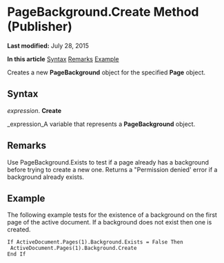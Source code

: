 
# PageBackground.Create Method (Publisher)

 **Last modified:** July 28, 2015

 **In this article**
 [Syntax](#sectionSection0)
 [Remarks](#sectionSection1)
 [Example](#sectionSection2)


Creates a new  **PageBackground** object for the specified **Page** object.


## Syntax
<a name="sectionSection0"> </a>

 _expression_. **Create**

 _expression_A variable that represents a  **PageBackground** object.


## Remarks
<a name="sectionSection1"> </a>

Use PageBackground.Exists to test if a page already has a background before trying to create a new one. Returns a "Permission denied' error if a background already exists. 


## Example
<a name="sectionSection2"> </a>

The following example tests for the existence of a background on the first page of the active document. If a background does not exist then one is created. 


```
If ActiveDocument.Pages(1).Background.Exists = False Then 
 ActiveDocument.Pages(1).Background.Create 
End If
```

